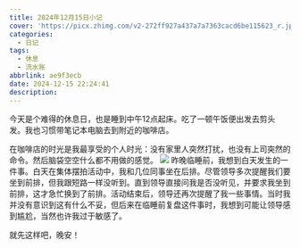 ```yaml
---
title: 2024年12月15日小记
cover: 'https://picx.zhimg.com/v2-272ff927a437a7a7363cacd6be115623_r.jpg'
categories:
  - 日记
tags:
  - 休息
  - 流水账
abbrlink: ae9f3ecb
date: 2024-12-15 22:24:41
description:
---
```

今天是个难得的休息日，也是睡到中午12点起床。吃了一顿午饭便出发去剪头发。我也习惯带笔记本电脑去到附近的咖啡店。

在咖啡店的时光是我最享受的个人时光：没有家里人突然打扰，也没有上司突然的命令。然后脑袋空空什么都不用做的感觉。
![](https://picsum.photos/id/171/2048/1536)
昨晚临睡前，我想到白天发生的一件事。白天在集体摆拍活动中，我和几位同事坐在后排。尽管领导多次提醒我们要坐到前排，但我跟短路一样没听到。直到领导直接问我是否没听见，并要求我坐到前排，这才急忙换到了前排。活动结束后，领导还再次提醒了我一些事情。当时我并没有意识到这有什么不妥，但后来在临睡前复盘这件事时，我想到可能让领导感到尴尬，当然也许我过于敏感了。

就先这样吧，晚安！
